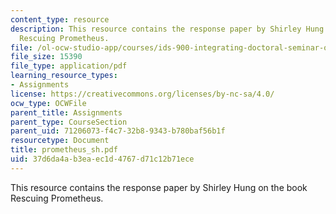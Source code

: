 ```yaml
---
content_type: resource
description: This resource contains the response paper by Shirley Hung on the book
  Rescuing Prometheus.
file: /ol-ocw-studio-app/courses/ids-900-integrating-doctoral-seminar-on-emerging-technologies-fall-2005/37d6da4ab3eaec1d4767d71c12b71ece_prometheus_sh.pdf
file_size: 15390
file_type: application/pdf
learning_resource_types:
- Assignments
license: https://creativecommons.org/licenses/by-nc-sa/4.0/
ocw_type: OCWFile
parent_title: Assignments
parent_type: CourseSection
parent_uid: 71206073-f4c7-32b8-9343-b780baf56b1f
resourcetype: Document
title: prometheus_sh.pdf
uid: 37d6da4a-b3ea-ec1d-4767-d71c12b71ece
---
```

This resource contains the response paper by Shirley Hung on the book Rescuing Prometheus.